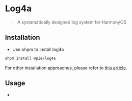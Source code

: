 # Log4a

> A systematically designed log system for HarmonyOS

## Installation

- Use ohpm to install log4a

```bash
ohpm install @pie/log4a
```

For other installation approaches, please refer
to [this article](https://ohpm.openharmony.cn/#/cn/help/downloadandinstall).

## Usage

- 